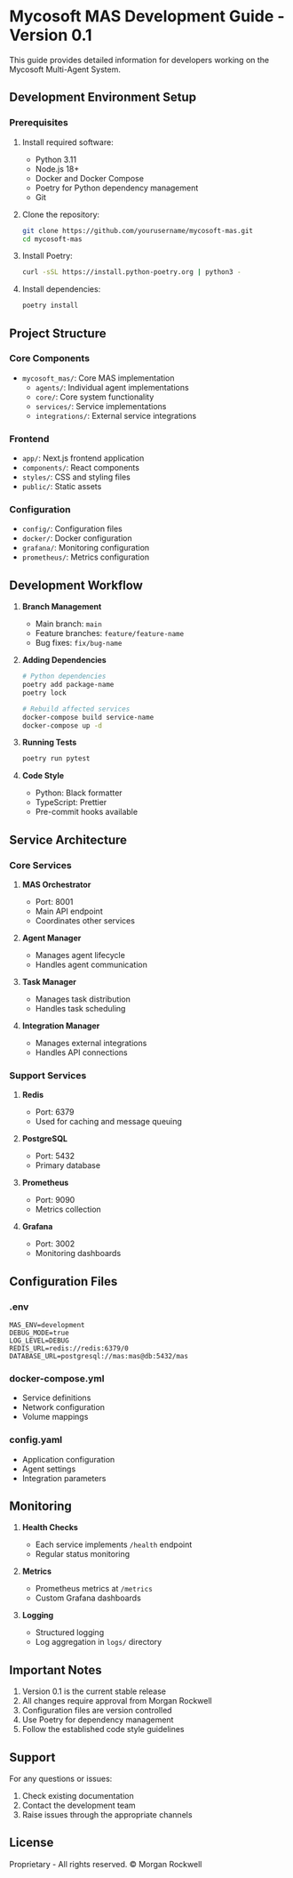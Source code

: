 # Mycosoft MAS Development Guide - Version 0.1

This guide provides detailed information for developers working on the Mycosoft Multi-Agent System.

## Development Environment Setup

### Prerequisites

1. Install required software:
   - Python 3.11
   - Node.js 18+
   - Docker and Docker Compose
   - Poetry for Python dependency management
   - Git

2. Clone the repository:
   ```bash
   git clone https://github.com/yourusername/mycosoft-mas.git
   cd mycosoft-mas
   ```

3. Install Poetry:
   ```bash
   curl -sSL https://install.python-poetry.org | python3 -
   ```

4. Install dependencies:
   ```bash
   poetry install
   ```

## Project Structure

### Core Components

- `mycosoft_mas/`: Core MAS implementation
  - `agents/`: Individual agent implementations
  - `core/`: Core system functionality
  - `services/`: Service implementations
  - `integrations/`: External service integrations

### Frontend

- `app/`: Next.js frontend application
- `components/`: React components
- `styles/`: CSS and styling files
- `public/`: Static assets

### Configuration

- `config/`: Configuration files
- `docker/`: Docker configuration
- `grafana/`: Monitoring configuration
- `prometheus/`: Metrics configuration

## Development Workflow

1. **Branch Management**
   - Main branch: `main`
   - Feature branches: `feature/feature-name`
   - Bug fixes: `fix/bug-name`

2. **Adding Dependencies**
   ```bash
   # Python dependencies
   poetry add package-name
   poetry lock

   # Rebuild affected services
   docker-compose build service-name
   docker-compose up -d
   ```

3. **Running Tests**
   ```bash
   poetry run pytest
   ```

4. **Code Style**
   - Python: Black formatter
   - TypeScript: Prettier
   - Pre-commit hooks available

## Service Architecture

### Core Services

1. **MAS Orchestrator**
   - Port: 8001
   - Main API endpoint
   - Coordinates other services

2. **Agent Manager**
   - Manages agent lifecycle
   - Handles agent communication

3. **Task Manager**
   - Manages task distribution
   - Handles task scheduling

4. **Integration Manager**
   - Manages external integrations
   - Handles API connections

### Support Services

1. **Redis**
   - Port: 6379
   - Used for caching and message queuing

2. **PostgreSQL**
   - Port: 5432
   - Primary database

3. **Prometheus**
   - Port: 9090
   - Metrics collection

4. **Grafana**
   - Port: 3002
   - Monitoring dashboards

## Configuration Files

### .env
```env
MAS_ENV=development
DEBUG_MODE=true
LOG_LEVEL=DEBUG
REDIS_URL=redis://redis:6379/0
DATABASE_URL=postgresql://mas:mas@db:5432/mas
```

### docker-compose.yml
- Service definitions
- Network configuration
- Volume mappings

### config.yaml
- Application configuration
- Agent settings
- Integration parameters

## Monitoring

1. **Health Checks**
   - Each service implements `/health` endpoint
   - Regular status monitoring

2. **Metrics**
   - Prometheus metrics at `/metrics`
   - Custom Grafana dashboards

3. **Logging**
   - Structured logging
   - Log aggregation in `logs/` directory

## Important Notes

1. Version 0.1 is the current stable release
2. All changes require approval from Morgan Rockwell
3. Configuration files are version controlled
4. Use Poetry for dependency management
5. Follow the established code style guidelines

## Support

For any questions or issues:
1. Check existing documentation
2. Contact the development team
3. Raise issues through the appropriate channels

## License

Proprietary - All rights reserved. © Morgan Rockwell 